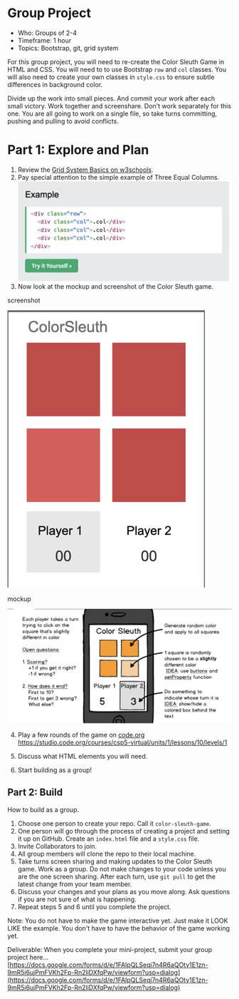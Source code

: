 # Group Project

* Who: Groups of 2-4
* Timeframe: 1 hour
* Topics: Bootstrap, git, grid system

For this group project, you will need to re-create the Color Sleuth Game in HTML and CSS. You will need to to use Bootstrap `row` and `col` classes. You will also need to create your own classes in `style.css` to ensure subtle differences in background color.

Divide up the work into small pieces. And commit your work after each small victory. Work together and screenshare. Don't work separately for this one. You are all going to work on a single file, so take turns committing, pushing and pulling to avoid conflicts.

# Part 1: Explore and Plan

1. Review the [Grid System Basics on w3schools](https://www.w3schools.com/bootstrap5/bootstrap_grid_basic.php). 
2. Pay special attention to the simple example of Three Equal Columns.
[![Three Equal Columns Screenshot](../../../resources/starter-code/week-4/three-equal-columns-example-bootstrap.png)](https://www.w3schools.com/bootstrap5/bootstrap_grid_basic.php)
3. Now look at the mockup and screenshot of the Color Sleuth game.

screenshot

![Color Sleuth screen shot](../../../resources/starter-code/week-4/screenshot-of-color-sleuth-game.png)

mockup

![Color Sleuth mockup](../../../resources/starter-code/week-4/mockup-of-color-sleuth-game.png)

4. Play a few rounds of the game on [code.org](https://studio.code.org/courses/csp5-virtual/units/1/lessons/10/levels/1) https://studio.code.org/courses/csp5-virtual/units/1/lessons/10/levels/1

5. Discuss what HTML elements you will need.

6. Start building as a group!

## Part 2: Build

How to build as a group.

1. Choose one person to create your repo. Call it `color-sleuth-game`.
2. One person will go through the process of creating a project and setting it up on GitHub. Create an `index.html` file and a `style.css` file.
3. Invite Collaborators to join.
4. All group members will clone the repo to their local machine.
5. Take turns screen sharing and making updates to the Color Sleuth game. Work as a group. Do not make changes to your code unless you are the one screen sharing. After each turn, use `git pull` to get the latest change from your team member.
6. Discuss your changes and your plans as you move along. Ask questions if you are not sure of what is happening.
7. Repeat steps 5 and 6 until you complete the project.

Note: You do not have to make the game interactive yet. Just make it LOOK LIKE the example. You don't have to have the behavior of the game working yet.

Deliverable: When you complete your mini-project, submit your group project here... [https://docs.google.com/forms/d/e/1FAIpQLSeqj7n4R6aQOty1E1zn-9mR5i6ujPmFVKh2Fp-Rn2liDXfqPw/viewform?usp=dialog](https://docs.google.com/forms/d/e/1FAIpQLSeqj7n4R6aQOty1E1zn-9mR5i6ujPmFVKh2Fp-Rn2liDXfqPw/viewform?usp=dialog)
